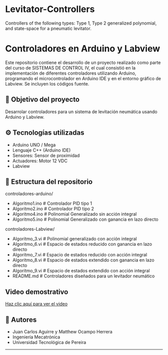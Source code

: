 # Levitator-Controllers

Controllers of the following types: Type 1, Type 2 generalized polynomial, and state-space for a pneumatic levitator.

# Controladores en Arduino y Labview

Este repositorio contiene el desarrollo de un proyecto realizado como parte del curso de SISTEMAS DE CONTROL IV, el cual consistió en la implementación de diferentes controladores utilizando Arduino, programando el microcontrolador en Arduino IDE y en el entorno gráfico de Labview. Se incluyen los códigos fuente.

## 📌 Objetivo del proyecto

Desarrolar controladores para un sistema de levitación neumática usando Arduino y Labview. 

## ⚙️ Tecnologías utilizadas

- Arduino UNO / Mega
- Lenguaje C++ (Arduino IDE)
- Sensores: Sensor de proximidad
- Actuadores: Motor 12 VDC
- Labview

## 📁 Estructura del repositorio
controladores-arduino/
- Algoritmo1.ino # Controlador PID tipo 1
- Algoritmo2.ino # Controlador PID tipo 2
- Algoritmo4.ino # Polinomial Generalizado sin acción integral
- Algoritmo5.ino # Polinomial Generalizado con ganancia en lazo directo
  
controladores-Labview/
- Algoritmo_3.vi # Polinomial generalizado con acción integral
- Algoritmo_6.vi # Espacio de estados reducido con ganancia en lazo directo
- Algoritmo_7.vi # Espacio de estados reducido con acción integral
- Algoritmo_8.vi # Espacio de estados extendido con ganancia en lazo directo
- Algoritmo_9.vi # Espacio de estados extendido con acción integral
- README.md # Controladores diseñados para un levitador neumático

## Video demostrativo
[Haz clic aquí para ver el video](https://youtu.be/dqrvql4zS70?si=Z20IAbmv8brBYKhx)

## 🔗 Autores

- Juan Carlos Aguirre y Matthew Ocampo Herrera
- Ingeniería Mecatrónica   
- Universidad Tecnológica de Pereira

---



